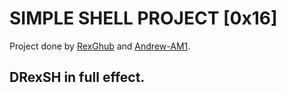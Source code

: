 # SIMPLE SHELL PROJECT [0x16]

Project done by [RexGhub](https://github.com/RexGhub) and [Andrew-AM1](https://github.com/Andrew-AM1).

## DRexSH in full effect.
